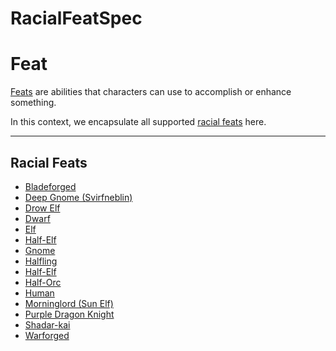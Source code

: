 # RacialFeatSpec

# Feat

[Feats](http://ddowiki.com/page/Feats "DDO Wiki: Feats") are abilities that characters can use to accomplish or enhance something.

In this context, we encapsulate all supported [racial feats](http://ddowiki.com/page/Category:Racial_feats) here.
* * *

## Racial Feats

* [Bladeforged](BladeforgedFeatSpec.html)
* [Deep Gnome (Svirfneblin)](DeepGnomeFeatSpec.html)
* [Drow Elf](DrowFeatSpec.html)
* [Dwarf](DwarfFeatSpec.html)
* [Elf](ElfFeatSpec.html)
* [Half-Elf](HalfElfFeatSpec.html)
* [Gnome](GnomeFeatSpec.html)
* [Halfling](HalflingFeatSpec.html)
* [Half-Elf](HalfElfFeatSpec.html)
* [Half-Orc](HalfOrcFeatSpec.html)
* [Human](HumanFeatSpec.html)
* [Morninglord (Sun Elf)](SunElfFeatSpec.html)
* [Purple Dragon Knight](PurpleDragonKnightFeatSpec.html)
* [Shadar-kai](ShadarKaiFeatSpec.html)
* [Warforged](WarforgedFeatSpec.html)
